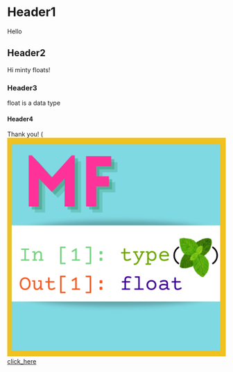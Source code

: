 # Header1
Hello
## Header2
Hi minty floats!
### Header3
float is a data type
#### Header4
Thank you!
(![](./PP.png)
[click_here](https://www.spiced-academy.com/en/program?utm_source=Googleads&utm_medium=cpc&utm_campaign=EN-Branded&utm_content=66119203123&utm_term={keword}&gad_source=1&gclid=Cj0KCQjw9vqyBhCKARIsAIIcLMFvj-ZY-PBHsB-UKdsCnpDWpjuT0lIEgOeByQ9WxhD_zJeyyqsTzjcaAjquEALw_wcB)
